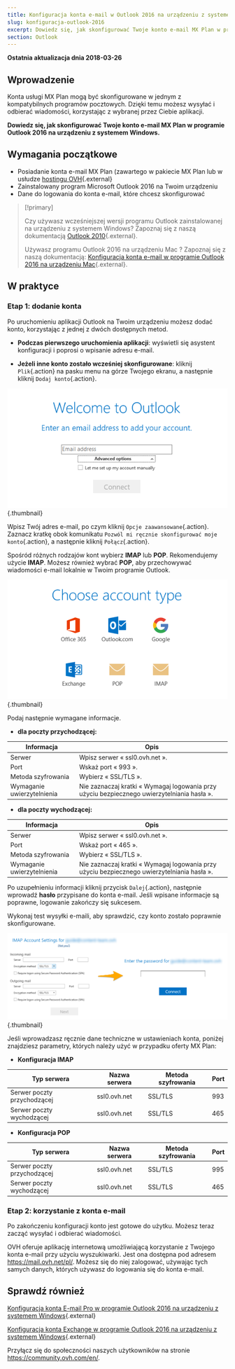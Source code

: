 ```yaml
---
title: Konfiguracja konta e-mail w Outlook 2016 na urządzeniu z systemem Windows
slug: konfiguracja-outlook-2016
excerpt: Dowiedz się, jak skonfigurować Twoje konto e-mail MX Plan w programie Outlook 2016 na urządzeniu z systemem Windows
section: Outlook
---
```


**Ostatnia aktualizacja dnia 2018-03-26**

## Wprowadzenie

Konta usługi MX Plan mogą być skonfigurowane w jednym z kompatybilnych programów pocztowych. Dzięki temu możesz wysyłać i odbierać wiadomości, korzystając z wybranej przez Ciebie aplikacji.

**Dowiedz się, jak skonfigurować Twoje konto e-mail MX Plan w programie Outlook 2016 na urządzeniu z systemem Windows.**

## Wymagania początkowe

- Posiadanie konta e-mail MX Plan (zawartego w pakiecie MX Plan lub w usłudze [hostingu OVH](https://www.ovh.pl/hosting/){.external}
- Zainstalowany program Microsoft Outlook 2016 na Twoim urządzeniu
- Dane do logowania do konta e-mail, które chcesz skonfigurować

> [!primary]
>
> Czy używasz wcześniejszej wersji programu Outlook zainstalowanej na urządzeniu z systemem Windows? Zapoznaj się z naszą dokumentacją [Outlook 2010](https://docs.ovh.com/pl/emails/konfiguracja_konta_e-mail_w_programie_outlook_2010/){.external}.
>
> Używasz programu Outlook 2016 na urządzeniu Mac ? Zapoznaj się z naszą dokumentacją: [Konfiguracja konta e-mail w programie Outlook 2016 na urządzeniu Mac](https://docs.ovh.com/pl/emails/konfiguracja-outlook-2016-mac/){.external}.
>

## W praktyce

### Etap 1: dodanie konta

Po uruchomieniu aplikacji Outlook na Twoim urządzeniu możesz dodać konto, korzystając z jednej z dwóch dostępnych metod.

- **Podczas pierwszego uruchomienia aplikacji**: wyświetli się asystent konfiguracji i poprosi o wpisanie adresu e-mail.

- **Jeżeli inne konto zostało wcześniej skonfigurowane**: kliknij `Plik`{.action} na pasku menu na górze Twojego ekranu, a następnie kliknij `Dodaj konto`{.action}.

![mxplan](images/configuration-outlook-2016-windows-step1.png){.thumbnail}

Wpisz Twój adres e-mail, po czym kliknij `Opcje zaawansowane`{.action}. Zaznacz kratkę obok komunikatu `Pozwól mi ręcznie skonfigurować moje konto`{.action}, a następnie kliknij `Połącz`{.action}.

Spośród różnych rodzajów kont wybierz **IMAP** lub **POP**. Rekomendujemy użycie **IMAP**. Możesz również wybrać **POP**, aby przechowywać wiadomości e-mail lokalnie w Twoim programie Outlook.

![mxplan](images/configuration-outlook-2016-windows-step2.png){.thumbnail}

Podaj następnie wymagane informacje.

- **dla poczty przychodzącej:**

|Informacja|Opis|
|---|---|
|Serwer|Wpisz serwer « ssl0.ovh.net ».|
|Port|Wskaż port « 993 ».|
|Metoda szyfrowania|Wybierz « SSL/TLS ».|
|Wymaganie uwierzytelnienia|Nie zaznaczaj kratki « Wymagaj logowania przy użyciu bezpiecznego uwierzytelniania hasła ».|

- **dla poczty wychodzącej:**

|Informacja|Opis |
|---|---|
|Serwer|Wpisz serwer « ssl0.ovh.net ».|
|Port|Wskaż port « 465 ».|
|Metoda szyfrowania|Wybierz « SSL/TLS ».|
|Wymaganie uwierzytelnienia|Nie zaznaczaj kratki « Wymagaj logowania przy użyciu bezpiecznego uwierzytelniania hasła ».|

Po uzupełnieniu informacji kliknij przycisk `Dalej`{.action}, następnie wprowadź **hasło** przypisane do konta e-mail. Jeśli wpisane informacje są poprawne, logowanie zakończy się sukcesem.

Wykonaj test wysyłki e-maili, aby sprawdzić, czy konto zostało poprawnie skonfigurowane.

![mxplan](images/configuration-outlook-2016-windows-step3.png){.thumbnail}

Jeśli wprowadzasz ręcznie dane techniczne w ustawieniach konta, poniżej znajdziesz parametry, których należy użyć w przypadku oferty MX Plan:

- **Konfiguracja IMAP**

|Typ serwera|Nazwa serwera|Metoda szyfrowania|Port|
|---|---|---|---|
|Serwer poczty przychodzącej|ssl0.ovh.net|SSL/TLS|993|
|Serwer poczty wychodzącej|ssl0.ovh.net|SSL/TLS|465|

- **Konfiguracja POP**

|Typ serwera|Nazwa serwera|Metoda szyfrowania|Port|
|---|---|---|---|
|Serwer poczty przychodzącej|ssl0.ovh.net|SSL/TLS|995|
|Serwer poczty wychodzącej|ssl0.ovh.net|SSL/TLS|465|

### Etap 2: korzystanie z konta e-mail

Po zakończeniu konfiguracji konto jest gotowe do użytku. Możesz teraz zacząć wysyłać i odbierać wiadomości.

OVH oferuje aplikację internetową umożliwiającą korzystanie z Twojego konta e-mail przy użyciu wyszukiwarki. Jest ona dostępna pod adresem <https://mail.ovh.net/pl/>. Możesz się do niej zalogować, używając tych samych danych, których używasz do logowania się do konta e-mail.

## Sprawdź również

[Konfiguracja konta E-mail Pro w programie Outlook 2016 na urządzeniu z systemem Windows](https://docs.ovh.com/gb/en/emails-pro/configuration-outlook-2016/){.external}

[Konfiguracja konta Exchange w programie Outlook 2016 na urządzeniu z systemem Windows](https://docs.ovh.com/pl/microsoft-collaborative-solutions/konfiguracja-outlook-2016/){.external}

Przyłącz się do społeczności naszych użytkowników na stronie <https://community.ovh.com/en/>.